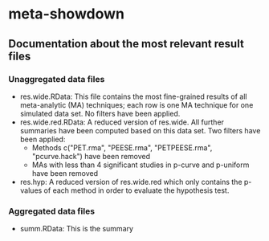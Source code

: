 # meta-showdown

## Documentation about the most relevant result files

### Unaggregated data files
- res.wide.RData: This file contains the most fine-grained results of all meta-analytic (MA) techniques; each row is one MA technique for one simulated data set. No filters have been applied.
- res.wide.red.RData: A reduced version of res.wide. All further summaries have been computed based on this data set. Two filters have been applied:
	- Methods c("PET.rma", "PEESE.rma", "PETPEESE.rma", "pcurve.hack") have been removed
	- MAs with less than 4 significant studies in p-curve and p-uniform have been removed
- res.hyp: A reduced version of res.wide.red which only contains the p-values of each method in order to evaluate the hypothesis test.

### Aggregated data files
- summ.RData: This is the summary
